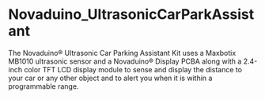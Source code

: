 # Novaduino_UltrasonicCarParkAssistant
The Novaduino® Ultrasonic Car Parking Assistant Kit uses a Maxbotix MB1010 ultrasonic sensor and a Novaduino® Display PCBA along with a 2.4-inch color TFT LCD display module to sense and display the distance to your car or any other object and to alert you when it is within a programmable range.
